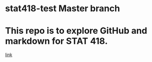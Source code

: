 # stat418-test Master branch 
# This repo is to explore GitHub and markdown for STAT 418.
[link](day1.md)
